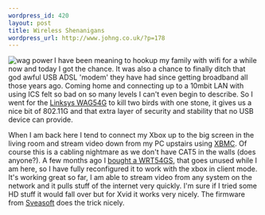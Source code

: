 ```yaml
--- 
wordpress_id: 420
layout: post
title: Wireless Shenanigans
wordpress_url: http://www.johng.co.uk/?p=178
---
```

<img src="http://www.johng.co.uk/wp-content/images/wag54g.jpg" align="left"   alt="wag power" />I have been meaning to hookup my family with wifi for a while now and today I got the chance. It was also a chance to finally ditch that god awful USB ADSL 'modem' they have had since getting broadband all those years ago. Coming home and connecting up to a 10mbit LAN with using ICS felt so bad on so many levels I can't even begin to describe. So I went for the <a href="http://www1.linksys.com/international/product.asp?coid=6&ipid=371">Linksys WAG54G</a> to kill two birds with one stone, it gives us a nice bit of 802.11G and that extra layer of security and stability that no USB device can provide.

When I am back here I tend to connect my Xbox up to the big screen in the living room and stream video down from my PC upstairs using <a href="http://www.xboxmediacenter.de/">XBMC</a>. Of course this is a cabling nightmare as we don't have CAT5 in the walls (does anyone?). A few months ago I <a href="http://www.johng.co.uk/2005/05/29/wireless-usb-in-ubunutu/">bought a WRT54GS</a>, that goes unused while I am here, so I have fully reconfigured it to work with the xbox in client mode. It's working great so far, I am able to stream video from any system on the network and it pulls stuff of the internet very quickly. I'm sure if I tried some HD stuff it would fall over but for Xvid it works very nicely. The firmware from <a href="www.sveasoft.com">Sveasoft</a> does the trick nicely.
